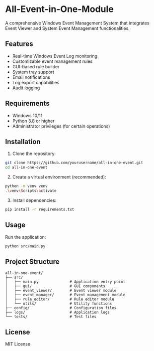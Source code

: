 # All-Event-in-One-Module

A comprehensive Windows Event Management System that integrates Event Viewer and System Event Management functionalities.

## Features

- Real-time Windows Event Log monitoring
- Customizable event management rules
- GUI-based rule builder
- System tray support
- Email notifications
- Log export capabilities
- Audit logging

## Requirements

- Windows 10/11
- Python 3.8 or higher
- Administrator privileges (for certain operations)

## Installation

1. Clone the repository:
```bash
git clone https://github.com/yourusername/all-in-one-event.git
cd all-in-one-event
```

2. Create a virtual environment (recommended):
```bash
python -m venv venv
.\venv\Scripts\activate
```

3. Install dependencies:
```bash
pip install -r requirements.txt
```

## Usage

Run the application:
```bash
python src/main.py
```

## Project Structure

```
all-in-one-event/
├── src/
│   ├── main.py              # Application entry point
│   ├── gui/                 # GUI components
│   ├── event_viewer/        # Event viewer module
│   ├── event_manager/       # Event management module
│   ├── rule_editor/         # Rule editor module
│   └── utils/               # Utility functions
├── config/                  # Configuration files
├── logs/                    # Application logs
└── tests/                   # Test files
```

## License

MIT License 